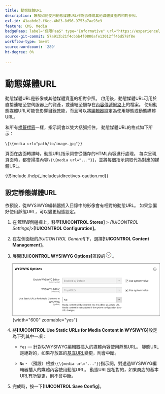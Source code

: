 ```yaml
---
title: 動態媒體URL
description: 瞭解如何使用動態媒體URL作為影像或其他媒體資產的相對參照。
exl-id: 41aabde2-f6cc-4b83-8d56-9753a7aa93e9
feature: CMS, Media
badgePaas: label="僅限PaaS" type="Informative" url="https://experienceleague.adobe.com/zh-hant/docs/commerce/user-guides/product-solutions" tooltip="僅適用於雲端專案(Adobe管理的PaaS基礎結構)和內部部署專案的Adobe Commerce 。"
source-git-commit: 57a913b21f4cbbb4f0800afe13012ff46d578f8e
workflow-type: tm+mt
source-wordcount: '289'
ht-degree: 0%

---
```


# 動態媒體URL

動態媒體URL是影像或其他媒體資產的相對參照。 啟用後，動態媒體URL可用於直接連結至您伺服器上的資產，或連結至儲存在[內容傳遞網路](media-storage-content-delivery-network.md)上的檔案。 使用動態媒體URL可能會影響目錄效能，而且可以將[編輯器](editor.md#configure-the-editor)設定為使用靜態或動態媒體URL。

和所有[標籤標籤](../systems/markup-tags.md)一樣，指示詞會以雙大括弧括住。 動態媒體URL的格式如下所示：

`\{\{media url="path/to/image.jpg"}}`

頁面在店面轉譯時，動態URL指示詞會從儲存的HTML內容進行處理。 每次呈現頁面時，都會掃描內容`\{\{media url="..."}}`，並將每個指示詞取代為對應的媒體URL。

{{$include /help/_includes/directives-caution.md}}

## 設定靜態媒體URL

依預設，從WYSIWYG編輯器插入目錄中的影像會有相對的動態URL。 如果您偏好使用靜態URL，可以變更組態設定。

1. 在&#x200B;_管理員_&#x200B;側邊欄上，移至&#x200B;**[!UICONTROL Stores]** > _[!UICONTROL Settings]_>**[!UICONTROL Configuration]**。

1. 在左側面板的&#x200B;_[!UICONTROL General]_&#x200B;下，選擇&#x200B;**[!UICONTROL Content Management]**。

1. 展開&#x200B;**[!UICONTROL WYSIWYG Options]**&#x200B;區段的![擴充選擇器](../assets/icon-display-expand.png)。

   ![WYSIWYG選項](./assets/content-management-wysiwyg-options.png){width="600" zoomable="yes"}

1. 將&#x200B;**[!UICONTROL Use Static URLs for Media Content in WYSIWYG]**&#x200B;設定為下列其中一項：

   - `Yes` — 針對以WYSIWYG編輯器插入的媒體內容使用靜態URL。 靜態URL是絕對的，如果存放區的[基底URL](../stores-purchase/store-urls.md)變更，則會中斷。

   - `No` - （預設）根據`\{\{media url="..."}}`指示詞，對透過WYSIWYG編輯器插入的媒體內容使用動態URL。 動態URL是相對的，如果商店的基本URL有所變更，則不會中斷。

1. 完成時，按一下&#x200B;**[!UICONTROL Save Config]**。
